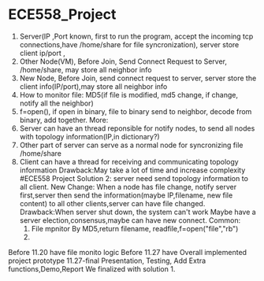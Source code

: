 # ECE558_Project
1. Server(IP ,Port known, first to run the program, accept the incoming tcp connections,have /home/share for file syncronization), server store client ip/port , 
2. Other Node(VM), Before Join, Send Connect Request to Server, /home/share, may store all neighbor info
3. New Node, Before Join, send connect request to server, server store the client info(IP/port),may store all neighbor info
4. How to monitor file: MD5(if file is modified, md5 change, if change, notify all the neighbor)
5. f=open(), if open in binary, file to binary send to neighbor, decode from binary, add together.
More:
1. Server can have an thread reponsible for notify nodes, to send all nodes with topology information(IP,in dictionary?)
2. Other part of server can serve as a normal node for syncronizing file /home/share 
3. Client can have a thread for receiving and communicating topology information
Drawback:May take a lot of time and increase complexity
#ECE558 Project Solution 2:
server need send topology information to all client.
New Change: When a node has file change, notify server first,server then send the information(maybe IP,filename, new file content) to all other clients,server can have file changed.
Drawback:When server shut down, the system can't work
Maybe have a server election,consensus,maybe can have new connect.
   Common:
   1. File mpnitor By MD5,return filename, readfile,f=open("file","rb")
   2. 

Before 11.20 have file monito logic
Before 11.27 have Overall implemented project prototype
11.27-final Presentation, Testing, Add Extra functions,Demo,Report
We finalized with solution 1.
   
   
